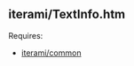 iterami/TextInfo.htm
--------------------

Requires:
* [iterami/common](https://github.com/iterami/common)
